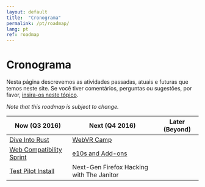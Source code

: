 ```yaml
---
layout: default
title:  "Cronograma"
permalink: /pt/roadmap/
lang: pt
ref: roadmap
---
```


# Cronograma

Nesta página descrevemos as atividades passadas, atuais e futuras que temos neste site. Se você tiver comentários, perguntas ou sugestões, por favor, [insira-os neste tópico](https://discourse.mozilla-community.org/t/activate-mozilla-roadmap/10068).

*Note that this roadmap is subject to change.*

| Now (Q3 2016)  | Next (Q4 2016)   | Later (Beyond) |
| --- | --- | --- |
| [Dive Into Rust](/pt/developer-engagement/rust-hack/) | [WebVR Camp](/developer-engagement/pt/webvr-camp/) |     |
| [Web Compatibility Sprint](/pt/developer-engagement/webcompat-sprint/) | [e10s and Add-ons](/pt/experiments/e10s-addons/) |     |
| [Test Pilot Install](/pt/experiments/test-pilot/) | Next-Gen Firefox Hacking with The Janitor |     |
